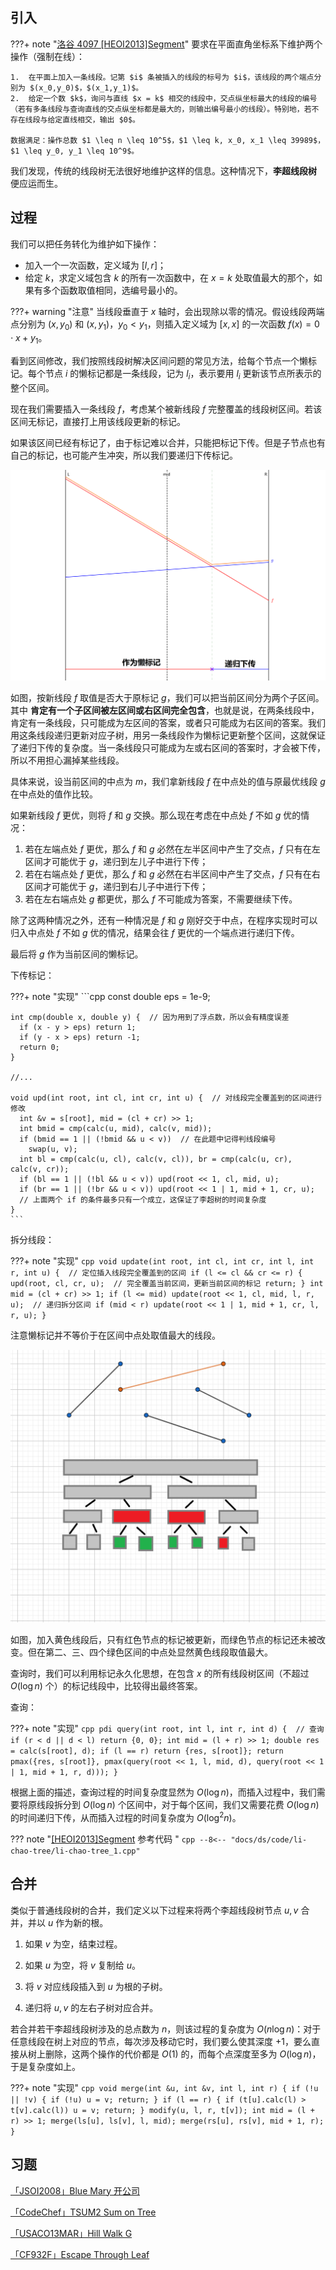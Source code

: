 ## 引入

???+ note "[洛谷 4097 \[HEOI2013\]Segment](https://www.luogu.com.cn/problem/P4097)"
    要求在平面直角坐标系下维护两个操作（强制在线）：
    
    1.  在平面上加入一条线段。记第 $i$ 条被插入的线段的标号为 $i$，该线段的两个端点分别为 $(x_0,y_0)$，$(x_1,y_1)$。
    2.  给定一个数 $k$，询问与直线 $x = k$ 相交的线段中，交点纵坐标最大的线段的编号（若有多条线段与查询直线的交点纵坐标都是最大的，则输出编号最小的线段）。特别地，若不存在线段与给定直线相交，输出 $0$。
    
    数据满足：操作总数 $1 \leq n \leq 10^5$，$1 \leq k, x_0, x_1 \leq 39989$，$1 \leq y_0, y_1 \leq 10^9$。

我们发现，传统的线段树无法很好地维护这样的信息。这种情况下，**李超线段树** 便应运而生。

## 过程

我们可以把任务转化为维护如下操作：

-   加入一个一次函数，定义域为 $[l,r]$；
-   给定 $k$，求定义域包含 $k$ 的所有一次函数中，在 $x=k$ 处取值最大的那个，如果有多个函数取值相同，选编号最小的。

???+ warning "注意"
    当线段垂直于 $x$ 轴时，会出现除以零的情况。假设线段两端点分别为 $(x,y_0)$ 和 $(x,y_1)$，$y_0<y_1$，则插入定义域为 $[x,x]$ 的一次函数 $f(x)=0\cdot x+y_1$。

看到区间修改，我们按照线段树解决区间问题的常见方法，给每个节点一个懒标记。每个节点 $i$ 的懒标记都是一条线段，记为 $l_i$，表示要用 $l_i$ 更新该节点所表示的整个区间。

现在我们需要插入一条线段 $f$，考虑某个被新线段 $f$ 完整覆盖的线段树区间。若该区间无标记，直接打上用该线段更新的标记。

如果该区间已经有标记了，由于标记难以合并，只能把标记下传。但是子节点也有自己的标记，也可能产生冲突，所以我们要递归下传标记。

![](images/li-chao-tree-1.png)

如图，按新线段 $f$ 取值是否大于原标记 $g$，我们可以把当前区间分为两个子区间。其中 **肯定有一个子区间被左区间或右区间完全包含**，也就是说，在两条线段中，肯定有一条线段，只可能成为左区间的答案，或者只可能成为右区间的答案。我们用这条线段递归更新对应子树，用另一条线段作为懒标记更新整个区间，这就保证了递归下传的复杂度。当一条线段只可能成为左或右区间的答案时，才会被下传，所以不用担心漏掉某些线段。

具体来说，设当前区间的中点为 $m$，我们拿新线段 $f$ 在中点处的值与原最优线段 $g$ 在中点处的值作比较。

如果新线段 $f$ 更优，则将 $f$ 和 $g$ 交换。那么现在考虑在中点处 $f$ 不如 $g$ 优的情况：

1.  若在左端点处 $f$ 更优，那么 $f$ 和 $g$ 必然在左半区间中产生了交点，$f$ 只有在左区间才可能优于 $g$，递归到左儿子中进行下传；
2.  若在右端点处 $f$ 更优，那么 $f$ 和 $g$ 必然在右半区间中产生了交点，$f$ 只有在右区间才可能优于 $g$，递归到右儿子中进行下传；
3.  若在左右端点处 $g$ 都更优，那么 $f$ 不可能成为答案，不需要继续下传。

除了这两种情况之外，还有一种情况是 $f$ 和 $g$ 刚好交于中点，在程序实现时可以归入中点处 $f$ 不如 $g$ 优的情况，结果会往 $f$ 更优的一个端点进行递归下传。

最后将 $g$ 作为当前区间的懒标记。

下传标记：

???+ note "实现"
    ```cpp
    const double eps = 1e-9;
    
    int cmp(double x, double y) {  // 因为用到了浮点数，所以会有精度误差
      if (x - y > eps) return 1;
      if (y - x > eps) return -1;
      return 0;
    }
    
    //...
    
    void upd(int root, int cl, int cr, int u) {  // 对线段完全覆盖到的区间进行修改
      int &v = s[root], mid = (cl + cr) >> 1;
      int bmid = cmp(calc(u, mid), calc(v, mid));
      if (bmid == 1 || (!bmid && u < v))  // 在此题中记得判线段编号
        swap(u, v);
      int bl = cmp(calc(u, cl), calc(v, cl)), br = cmp(calc(u, cr), calc(v, cr));
      if (bl == 1 || (!bl && u < v)) upd(root << 1, cl, mid, u);
      if (br == 1 || (!br && u < v)) upd(root << 1 | 1, mid + 1, cr, u);
      // 上面两个 if 的条件最多只有一个成立，这保证了李超树的时间复杂度
    }
    ```

拆分线段：

???+ note "实现"
    ```cpp
    void update(int root, int cl, int cr, int l, int r,
                int u) {  // 定位插入线段完全覆盖到的区间
      if (l <= cl && cr <= r) {
        upd(root, cl, cr, u);  // 完全覆盖当前区间，更新当前区间的标记
        return;
      }
      int mid = (cl + cr) >> 1;
      if (l <= mid) update(root << 1, cl, mid, l, r, u);  // 递归拆分区间
      if (mid < r) update(root << 1 | 1, mid + 1, cr, l, r, u);
    }
    ```

注意懒标记并不等价于在区间中点处取值最大的线段。

![](images/li-chao-tree-2.png)

如图，加入黄色线段后，只有红色节点的标记被更新，而绿色节点的标记还未被改变。但在第二、三、四个绿色区间的中点处显然黄色线段取值最大。

查询时，我们可以利用标记永久化思想，在包含 $x$ 的所有线段树区间（不超过 $O(\log n)$ 个）的标记线段中，比较得出最终答案。

查询：

???+ note "实现"
    ```cpp
    pdi query(int root, int l, int r, int d) {  // 查询
      if (r < d || d < l) return {0, 0};
      int mid = (l + r) >> 1;
      double res = calc(s[root], d);
      if (l == r) return {res, s[root]};
      return pmax({res, s[root]}, pmax(query(root << 1, l, mid, d),
                                       query(root << 1 | 1, mid + 1, r, d)));
    }
    ```

根据上面的描述，查询过程的时间复杂度显然为 $O(\log n)$，而插入过程中，我们需要将原线段拆分到 $O(\log n)$ 个区间中，对于每个区间，我们又需要花费 $O(\log n)$ 的时间递归下传，从而插入过程的时间复杂度为 $O(\log^2 n)$。

??? note "[\[HEOI2013\]Segment](https://www.luogu.com.cn/problem/P4097) 参考代码 "
    ```cpp
    --8<-- "docs/ds/code/li-chao-tree/li-chao-tree_1.cpp"
    ```

## 合并

类似于普通线段树的合并，我们定义以下过程来将两个李超线段树节点 $u,v$ 合并，并以 $u$ 作为新的根。

1.  如果 $v$ 为空，结束过程。

2.  如果 $u$ 为空，将 $v$ 复制给 $u$。

3.  将 $v$ 对应线段插入到 $u$ 为根的子树。

4.  递归将 $u,v$ 的左右子树对应合并。

若合并若干李超线段树涉及的总点数为 $n$，则该过程的复杂度为 $O(n\log n)$：对于任意线段在树上对应的节点，每次涉及移动它时，我们要么使其深度 $+1$，要么直接从树上删除，这两个操作的代价都是 $O(1)$ 的，而每个点深度至多为 $O(\log n)$，于是复杂度如上。

???+ note "实现"
    ```cpp
    void merge(int &u, int &v, int l, int r) {
	    if (!u || !v) {
		    if (!u)
		    	u = v;
		    return;
	    }
	    if (l == r) {
	    	if (t[u].calc(l) > t[v].calc(l))
		    	u = v;
		    return;
	    }
	    modify(u, l, r, t[v]);
	    int mid = (l + r) >> 1;
	    merge(ls[u], ls[v], l, mid);
	    merge(rs[u], rs[v], mid + 1, r);
    }
    ```
## 习题

[「JSOI2008」Blue Mary 开公司](https://www.luogu.com.cn/problem/P4254)

[「CodeChef」TSUM2 Sum on Tree](https://vjudge.net/problem/CodeChef-TSUM2)

[「USACO13MAR」Hill Walk G](https://www.luogu.com.cn/problem/P3081)

[「CF932F」Escape Through Leaf](https://codeforces.com/problemset/problem/932/F)
